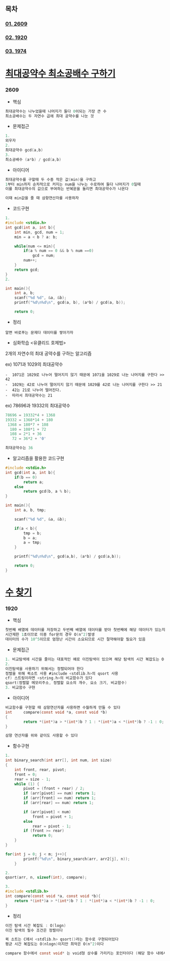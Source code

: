 ## 목차<br>
### [01. 2609](#2609)
### [02. 1920](#1920) 
### [03. 1974](#1874)

# [최대공약수 최소공배수 구하기](https://www.acmicpc.net/problem/2609)
### 2609
-  핵심
```.c
최대공약수는 나누었을때 나머지가 둘다 0이되는 가장 큰 수
최소공배수는 두 자연수 곱에 최대 공약수를 나눈 것
```

-  문제접근
```.c
1.
외우자
2.
최대공약수 gcd(a,b)
3.
최소공배수 (a*b) / gcd(a,b)
```
-  아이디어
```.c
최대공약수를 구할때 두 수중 작은 값(min)을 구하고
1부터 min까지 순차적으로 커지는 num을 나누는 수로하여 둘다 나머지가 0일때
이를 최대공약수의 값으로 부여하는 반복문을 돌리면 최대공약수가 나온다

이때 min값을 줄 때 삼항연산자를 사용하자
```

-  코드구현
```.c
1.
#include <stdio.h>
int gcd(int a, int b){
    int min, gcd, num = 1;
    min = a < b ? a: b;

    while(num <= min){
        if(a % num == 0 && b % num ==0)
            gcd = num;
        num++;
    }
    return gcd;
}
2.

int main(){
    int a, b;
    scanf("%d %d", &a, &b);
    printf("%d\n%d\n", gcd(a, b), (a*b) / gcd(a, b));

    return 0;
```

-  정리
```
알면 바로푸는 문제다 데이터를 쌓아가자
```
-  심화학습 <유클리드 호제법>

2개의 자연수의 최대 공약수를 구하는 알고리즘

ex) 1071과 1029의 최대공약수

    -  1071은 1029로 나누어 떨어지지 않기 때문에 1071을 1029로 나눈 나머지를 구한다 >> 42
    -  1029는 42로 나누어 떨어지지 않기 때문에 1029를 42로 나눈 나머지를 구한다 >> 21
    -  42는 21로 나누어 떨어진다.
    -  따라서 최대공약수는 21

ex) 78696과 19332의 최대공약수
```.c
78696 = 19332*4 + 1368
19332 = 1368*14 + 180
 1368 = 180*7 + 108
  180 = 108*1 + 72
  108 = 2*1 + 36
   72 = 36*2 + '0'

최대공약수는 36
```

-  알고리즘을 활용한 코드구현
```.c
#include <stdio.h>
int gcd(int a, int b){
    if(b == 0)
        return a;
    else
        return gcd(b, a % b);
}

int main(){
    int a, b, tmp;

    scanf("%d %d", &a, &b);

    if(a < b){
        tmp = b;
        b = a;
        a = tmp;
    }

    printf("%d\n%d\n", gcd(a,b), (a*b) / gcd(a,b));

    return 0;
}
```
# [수 찾기](https://www.acmicpc.net/problem/1920)
### 1920
-  핵심
```.c
첫번째 배열에 데이터를 저장하고 두번째 배열에 데이터를 받아 첫번째에 해당 데이터가 있는지 확인하고 있으면 1을 출력
시간제한 1초이므로 이중 for문의 경우 O(n^2)발생
데이터의 수가 10^5이므로 엄청난 시간이 소요되므로 시간 절약해야할 필요가 있음
```

- 문제접근
```.c
1. 비교탐색에 시간을 줄이는 대표적인 예로 이진탐색이 있으며 해당 탐색의 시간 복잡도는 O(logn)
2.
이진탐색을 사용하기 위해서는 정렬되어야 한다
정렬을 위해 퀵소트 사용 #include <stdlib.h>의 qsort 사용
cf) 스트링이라면 <string.h>의 비교함수가 있다
qsort(정렬할 메모리주소, 정렬할 요소의 개수, 요소 크기, 비교함수)
3. 비교함수 구현
```
- 아이디어
```.c
비교함수를 구현할 때 삼항연산자를 사용하면 수월하게 만들 수 있다
int     compare(const void *a, const void *b)
{
        return *(int*)a > *(int*)b ? 1 : *(int*)a < *(int*)b ? -1 : 0;
}

삼항 연산자를 위와 같이도 사용할 수 있다
```

- 함수구현

```.c
1.
int binary_search(int arr[], int num, int size)
{
    int front, rear, pivot;
    front = 0;
    rear = size - 1;
    while (1) {
        pivot = (front + rear) / 2;
        if (arr[pivot] == num) return 1;
        if (arr[front] == num) return 1;
        if (arr[rear] == num) return 1;

        if (arr[pivot] < num)
            front = pivot + 1;
        else
            rear = pivot - 1;
        if (front >= rear)
            return 0;
    }
}

for(int j = 0; j < m; j++){
        printf("%d\n", binary_search(arr, arr2[j], n));
    }

2.
qsort(arr, n, sizeof(int), compare);

3.
#include <stdlib.h>
int compare(const void *a, const void *b){
    return *(int*)a > *(int*)b ? 1 : *(int*)a < *(int*)b ? -1 : 0;
}
```

- 정리
```.c
이진 탐색 시간 복잡도 : O(logn)
이진 탐색의 필수 조건은 정렬이다 

퀵 소트는 C에서 <stdlib.h> qsort()라는 함수로 구현되어있다
평균 시간 복잡도는 O(nlogn)이지만 최악은 O(n^2)이다

compare 함수에서 const void* 는 void형 상수를 가리키는 포인터이다 (해당 함수 내에서 포인터 값을 바꾸면 안됨)
```
